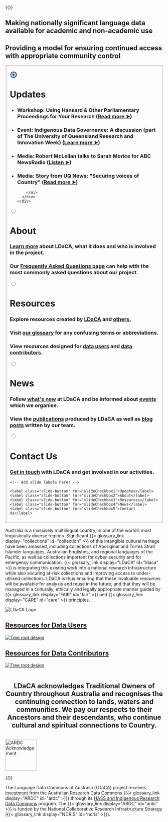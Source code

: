 ---
---

<br>
{{<raw>}}

<div class="center_heading">
  <h2>Making nationally significant language data available for academic and non-academic use</h2>
  <h2>Providing a model for ensuring continued access with appropriate community control</h2>
</div>

<div class="slideshow_div">
<fieldset class="slideshow">

  <!-- Slide 1 -->

<input class="radio_input" type="radio" id="slideCheckbox1" name="slide" checked autofocus></input>

  <div class="slide">
    <div class="slide__html">
      <!-- You can include HTML instead of a background image using .slide__html -->
    </div>
    <div>
      <div class="slide__content">
        <h1>Updates</h1>
        <h4></h4>
        <ul>
        <h3><li>Workshop: Using Hansard & Other Parliamentary Proceedings for Your Research (<a href = "./news/events/" target="_blank">Read more ➤</a>)</li></h3>
        <h3><li>Event: Indigenous Data Governance: A discussion (part of The University of Queensland Research and Innovation Week) (<a href = "./news/events/" target="_blank">Learn more ➤</a>)</li></h3>
        <h3><li>Media: Robert McLellan talks to Sarah Morice for ABC NewsRadio (<a href = "https://vimeo.com/998991692" target="_blank">Listen ➤</a>)</li></h3>
        <h3><li>Media: Story from UQ News: "Securing voices of Country" (<a href = "https://www.uq.edu.au/news/article/2024/08/securing-voices-of-country" target="_blank">Read more ➤</a>)</li></h3>
        
        </ul>
      </div>  
    </div>
  </div>

  <!-- Slide 2 -->

<input class="radio_input" type="radio" id="slideCheckbox2" name="slide"></input>

  <div class="slide">
    <!-- <a href="./about/"> -->
      <div class="slide__content">
        <h1>About</h1>
        <h3><a href="about/">Learn more</a> about LDaCA, what it does and who is involved in the project.</h3>
        <h3>Our <a href="about/faqs/">Frequently Asked Questions page</a> can help with the most commonly asked questions about our project. </h3>
      </div> 
    <!-- </a> -->
  </div>

  <!-- Slide 3 -->

<input class="radio_input" type="radio" id="slideCheckbox3" name="slide"></input>

  <div class="slide">
      <div class="slide__content">
        <h1>Resources</h1>
        <h3>Explore resources created by <a href="./resources/ldaca-resources/">LDaCA</a> and <a href="./resources/general-resources/">others.</a></h3>
        <h3>Visit <a href="./resources/glossary/">our glossary</a> for any confusing terms or abbreviations. </a></h3>
        <h3>View resources designed for <a href="./resources/data-users/">data users</a> and <a href="./resources/data-contributors/">data contributors</a>.</h3>
      </div> 
  </div>

  <!-- Slide 4 -->

<input class="radio_input" type="radio" id="slideCheckbox4" name="slide"></input>

  <div class="slide">
    <div class="slide__content">
      <h1>News</h1>
      <h3>Follow <a href="./news/">what's new</a> at LDaCA</a> and be informed about <a href="./news/events/">events</a> which we organise.</h3>
      <h3>View the <a href="./news/publications/">publications</a> produced by LDaCA as well as <a href="./news/posts/">blog posts</a> written by our team.</h3>
    </div>
  </div>

  <!-- Slide 5 -->

<input class="radio_input" type="radio" id="slideCheckbox5" name="slide"></input>

  <div class="slide">
      <div class="slide__content">
        <h1>Contact Us</h1>
        <h3><a href="./contact/">Get in touch</a> with LDaCA and get involved in our activities.</h3>
      </div>
  </div>

  <!-- Add more slides here! -->

  <nav>
    
    <!-- Add slide labels here! -->
    
    <label class="slide-button" for="slideCheckbox1">Updates</label>
    <label class="slide-button" for="slideCheckbox2">About</label>
    <label class="slide-button" for="slideCheckbox3">Resources</label>
    <label class="slide-button" for="slideCheckbox4">News</label>
    <label class="slide-button" for="slideCheckbox5">Contact Us</label>
  </nav>
</fieldset>
</div>

<div class="flex_container">
  <p class="flex_item">
    Australia is a massively multilingual country, in one of the world’s most linguistically diverse regions. Significant {{< glossary_link display="collections" id="collection" >}} of this intangible cultural heritage have been amassed, including collections of Aboriginal and Torres Strait Islander languages, Australian Englishes, and regional languages of the Pacific, as well as collections important for cyber-security and for emergency communication. {{< glossary_link display="LDaCA" id="ldaca" >}} is integrating this existing work into a national research infrastructure while also securing at-risk collections and improving access to under-utilised collections. LDaCA is thus ensuring that these invaluable resources will be available for analysis and reuse in the future, and that they will be managed in a culturally, ethically and legally appropriate manner guided by {{< glossary_link display="FAIR" id="fair" >}} and {{< glossary_link display="CARE" id="care" >}} principles.
  </p>
  <img class="flex_item logo" src="logo.png" alt="LDaCA Logo">
</div>

<div class="flex_container">
  <div class="flex_item panel">
    <a href="./resources/data-users/">
      <h2 class="overlay">Resources for Data Users</h2>
      <img Src="/home/tree-top.png"  alt="Tree root design">
    </a>
  </div>
  <div class="flex_item panel">
    <a href="./resources/data-contributors/">
      <h2 class="overlay">Resources for Data Contributors</h2>
      <img Src="/home/tree-bottom.png" alt="Tree root design">
    </a>
  </div>
</div>

<div style="text-align: center; padding: 3% 0%;"><h2>
LDaCA acknowledges Traditional Owners of Country throughout Australia and recognises the continuing connection to lands, waters and communities. We pay our respects to their Ancestors and their descendants, who continue cultural and spiritual connections to Country.</h2></div>

<img src="/AcknowledgeARDC.png" height="100" class="center_image" alt="ARDC Acknowledgement"/>

{{</raw>}}

The Language Data Commons of Australia (LDaCA) project receives [investment](https://doi.org/10.47486/HIR001)
from the Australian Research Data Commons ({{< glossary_link display="ARDC" id="ardc" >}}) through its [HASS and Indigenous Research Data Commons](https://ardc.edu.au/hass-and-indigenous-research-data-commons/) program. The {{< glossary_link display="ARDC" id="ardc" >}} is funded by the National Collaborative Research Infrastructure Strategy ({{< glossary_link display="NCRIS" id="ncris" >}}).
